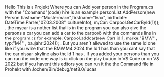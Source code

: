 Hello This is a Projekt Where you can Add your person in the Program.cs with the "Command"(code) hire is an example:personList.AddPerson(new Person (lastname:"Mustermann",firstname:"Max", birthdate: DateTime.Parse("07.03.2008", cultureInfo), myCar: Carpool.GetCarById(1))); . the mycar is a nother list that is in the program you can also give the persons a car you can add a car to the carpooö with the commands lins in the program.cs for example: Carpool.addcar(new Car( id:1, marke:"BMW" , typ:"M4" , baujahr:2024)); . But you aren´t allowed to use the same Id one like if you write that the BMW M4 2024 the Id 1 has than you cant say that the car nissan skyline also the Id 1 has . If you added your persons than you can run the code one way is to click on the play button in VS Code or on VS 2022 but if you havent this editors you can run it the the Command file in Prohekt with Jochen/Bin/debug/net8.0/lucas  
